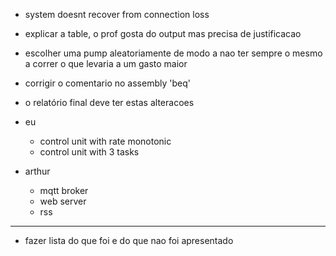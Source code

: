 - system doesnt recover from connection loss
- explicar a table, o prof gosta do output mas precisa de justificacao
- escolher uma pump aleatoriamente de modo a nao ter sempre o mesmo a correr o que levaria a um gasto maior
- corrigir o comentario no assembly 'beq'  

- o relatório final deve ter estas alteracoes

- eu
    - control unit with rate monotonic
    - control unit with 3 tasks

- arthur
    - mqtt broker
    - web server
    - rss

----

- fazer lista do que foi e do que nao foi apresentado
